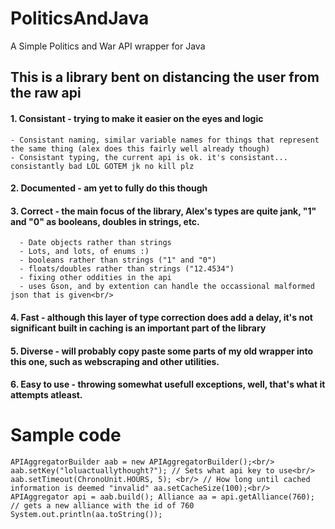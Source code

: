 # PoliticsAndJava
A Simple Politics and War API wrapper for Java<br/>
## This is a library bent on distancing the user from the raw api<br/>
  #### 1. Consistant - trying to make it easier on the eyes and logic<br/>
    - Consistant naming, similar variable names for things that represent the same thing (alex does this fairly well already though)
    - Consistant typing, the current api is ok. it's consistant... consistantly bad LOL GOTEM jk no kill plz
  #### 2. Documented - am yet to fully do this though<br/>
  #### 3. Correct - the main focus of the library, Alex's types are quite jank, "1" and "0" as booleans, doubles in strings, etc.<br/>
      - Date objects rather than strings
      - Lots, and lots, of enums :)
      - booleans rather than strings ("1" and "0")
      - floats/doubles rather than strings ("12.4534")
      - fixing other oddities in the api
      - uses Gson, and by extention can handle the occassional malformed json that is given<br/>
  #### 4. Fast - although this layer of type correction does add a delay, it's not significant built in caching is an important part of the library<br/>
  #### 5. Diverse - will probably copy paste some parts of my old wrapper into this one, such as webscraping and other utilities.<br/>
  #### 6. Easy to use - throwing somewhat usefull exceptions, well, that's what it attempts atleast.<br/>
# Sample code
`
APIAggregatorBuilder aab = new APIAggregatorBuilder();<br/>
aab.setKey("loluactuallythought?"); // Sets what api key to use<br/>
aab.setTimeout(ChronoUnit.HOURS, 5); <br/>
// How long until cached information is deemed "invalid"
aa.setCacheSize(100);<br/>
APIAggregator api = aab.build();
Alliance aa = api.getAlliance(760); // gets a new alliance with the id of 760
System.out.println(aa.toString());
`

